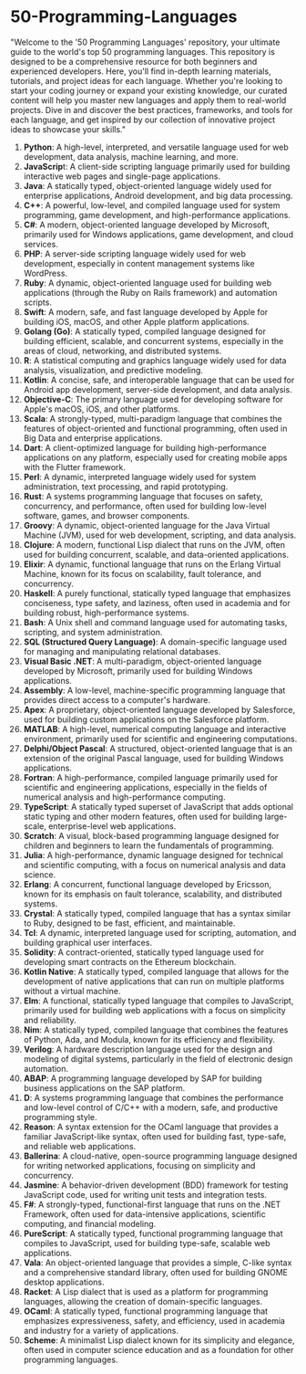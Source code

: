 # 50-Programming-Languages

"Welcome to the '50 Programming Languages' repository, your ultimate guide to the world's top 50 programming languages. This repository is designed to be a comprehensive resource for both beginners and experienced developers. Here, you'll find in-depth learning materials, tutorials, and project ideas for each language. Whether you're looking to start your coding journey or expand your existing knowledge, our curated content will help you master new languages and apply them to real-world projects. Dive in and discover the best practices, frameworks, and tools for each language, and get inspired by our collection of innovative project ideas to showcase your skills."

1. **Python**: A high-level, interpreted, and versatile language used for web development, data analysis, machine learning, and more.
2. **JavaScrip**t: A client-side scripting language primarily used for building interactive web pages and single-page applications.
3. **Java**: A statically typed, object-oriented language widely used for enterprise applications, Android development, and big data processing.
4. **C++**: A powerful, low-level, and compiled language used for system programming, game development, and high-performance applications.
5. **C#**: A modern, object-oriented language developed by Microsoft, primarily used for Windows applications, game development, and cloud services.
6. **PHP**: A server-side scripting language widely used for web development, especially in content management systems like WordPress.
7. **Ruby**: A dynamic, object-oriented language used for building web applications (through the Ruby on Rails framework) and automation scripts.
8. **Swift**: A modern, safe, and fast language developed by Apple for building iOS, macOS, and other Apple platform applications.
9. **Golang (Go)**: A statically typed, compiled language designed for building efficient, scalable, and concurrent systems, especially in the areas of cloud, networking, and distributed systems.
10. **R**: A statistical computing and graphics language widely used for data analysis, visualization, and predictive modeling.
11. **Kotlin**: A concise, safe, and interoperable language that can be used for Android app development, server-side development, and data analysis.
12. **Objective-C**: The primary language used for developing software for Apple's macOS, iOS, and other platforms.
13. **Scala**: A strongly-typed, multi-paradigm language that combines the features of object-oriented and functional programming, often used in Big Data and enterprise applications.
14. **Dart**: A client-optimized language for building high-performance applications on any platform, especially used for creating mobile apps with the Flutter framework.
15. **Perl**: A dynamic, interpreted language widely used for system administration, text processing, and rapid prototyping.
16. **Rust**: A systems programming language that focuses on safety, concurrency, and performance, often used for building low-level software, games, and browser components.
17. **Groovy**: A dynamic, object-oriented language for the Java Virtual Machine (JVM), used for web development, scripting, and data analysis.
18. **Clojure**: A modern, functional Lisp dialect that runs on the JVM, often used for building concurrent, scalable, and data-oriented applications.
19. **Elixir**: A dynamic, functional language that runs on the Erlang Virtual Machine, known for its focus on scalability, fault tolerance, and concurrency.
20. **Haskell**: A purely functional, statically typed language that emphasizes conciseness, type safety, and laziness, often used in academia and for building robust, high-performance systems.
21. **Bash**: A Unix shell and command language used for automating tasks, scripting, and system administration.
22. **SQL (Structured Query Language)**: A domain-specific language used for managing and manipulating relational databases.
23. **Visual Basic .NET**: A multi-paradigm, object-oriented language developed by Microsoft, primarily used for building Windows applications.
24. **Assembly**: A low-level, machine-specific programming language that provides direct access to a computer's hardware.
25. **Apex**: A proprietary, object-oriented language developed by Salesforce, used for building custom applications on the Salesforce platform.
26. **MATLAB**: A high-level, numerical computing language and interactive environment, primarily used for scientific and engineering computations.
27. **Delphi/Object Pascal**: A structured, object-oriented language that is an extension of the original Pascal language, used for building Windows applications.
28. **Fortran**: A high-performance, compiled language primarily used for scientific and engineering applications, especially in the fields of numerical analysis and high-performance computing.
29. **TypeScript**: A statically typed superset of JavaScript that adds optional static typing and other modern features, often used for building large-scale, enterprise-level web applications.
30. **Scratch**: A visual, block-based programming language designed for children and beginners to learn the fundamentals of programming.
31. **Julia**: A high-performance, dynamic language designed for technical and scientific computing, with a focus on numerical analysis and data science.
32. **Erlang**: A concurrent, functional language developed by Ericsson, known for its emphasis on fault tolerance, scalability, and distributed systems.
33. **Crystal**: A statically typed, compiled language that has a syntax similar to Ruby, designed to be fast, efficient, and maintainable.
34. **Tcl**: A dynamic, interpreted language used for scripting, automation, and building graphical user interfaces.
35. **Solidity**: A contract-oriented, statically typed language used for developing smart contracts on the Ethereum blockchain.
36. **Kotlin Native**: A statically typed, compiled language that allows for the development of native applications that can run on multiple platforms without a virtual machine.
37. **Elm**: A functional, statically typed language that compiles to JavaScript, primarily used for building web applications with a focus on simplicity and reliability.
38. **Nim**: A statically typed, compiled language that combines the features of Python, Ada, and Modula, known for its efficiency and flexibility.
39. **Verilog**: A hardware description language used for the design and modeling of digital systems, particularly in the field of electronic design automation.
40. **ABAP**: A programming language developed by SAP for building business applications on the SAP platform.
41. **D**: A systems programming language that combines the performance and low-level control of C/C++ with a modern, safe, and productive programming style.
42. **Reason**: A syntax extension for the OCaml language that provides a familiar JavaScript-like syntax, often used for building fast, type-safe, and reliable web applications.
43. **Ballerina**: A cloud-native, open-source programming language designed for writing networked applications, focusing on simplicity and concurrency.
44. **Jasmine**: A behavior-driven development (BDD) framework for testing JavaScript code, used for writing unit tests and integration tests.
45. **F#**: A strongly-typed, functional-first language that runs on the .NET Framework, often used for data-intensive applications, scientific computing, and financial modeling.
46. **PureScript**: A statically typed, functional programming language that compiles to JavaScript, used for building type-safe, scalable web applications.
47. **Vala**: An object-oriented language that provides a simple, C-like syntax and a comprehensive standard library, often used for building GNOME desktop applications.
48. **Racket**: A Lisp dialect that is used as a platform for programming languages, allowing the creation of domain-specific languages.
49. **OCaml**: A statically typed, functional programming language that emphasizes expressiveness, safety, and efficiency, used in academia and industry for a variety of applications.
50. **Scheme**: A minimalist Lisp dialect known for its simplicity and elegance, often used in computer science education and as a foundation for other programming languages.
